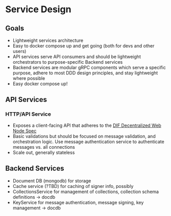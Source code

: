 # Service Design

## Goals

* Lightweight services architecture
* Easy to docker compose up and get going (both for devs and other users)
* API services serve API consumers and should be lightweight orchestrators to purpose-specific Backend services
* Backend services are modular gRPC components which serve a specific purpose, adhere to most DDD design principles, and stay lightweight where possible
* Easy docker compose up!

## API Services


### HTTP/API Service

* Exposes a client-facing API that adheres to the [DIF Decentralized Web Node Spec](https://identity.foundation/decentralized-web-node/spec)
* Basic validations but should be focused on message validation, and orchestration logic. Use message authentication service to authenticate messages vs. all connections
* Scale out, generally stateless

## Backend Services

* Document DB (mongodb) for storage
* Cache service (?TBD) for caching of signer info, possibly
* CollectionsService for management of collections, collection schema definitions -> docdb
* KeyService for message authentication, message signing, key management -> docdb
